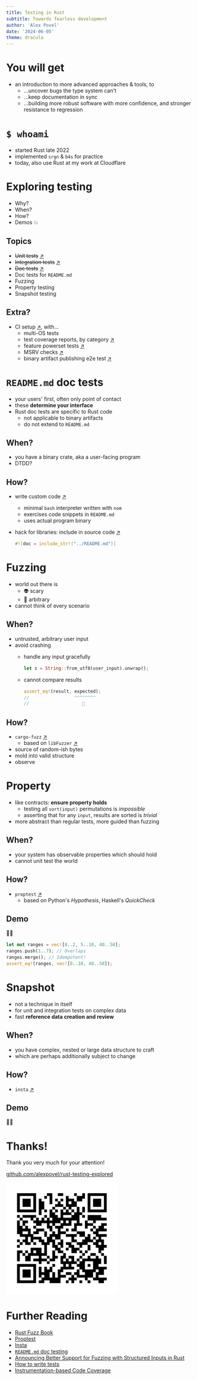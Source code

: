 ```yaml
---
title: Testing in Rust
subtitle: Towards fearless development
author: 'Alex Povel'
date: '2024-06-05'
theme: dracula
---
```


# You will get

- an introduction to more advanced approaches & tools, to
  - ...uncover bugs the type system can't
  - ...keep documentation in sync
  - ...building more robust software with more confidence, and stronger resistance to regression

# `$ whoami`

- started Rust late 2022
- implemented `srgn` & `b4s` for practice
- today, also use Rust at my work at Cloudflare

# Exploring testing

- Why?
- When?
- How?
- Demos 💥

<!-- ## Basics

- Unit tests
- Integration tests
- Doc tests (+ `README.md`) -->

## Topics

- ~~Unit tests~~ [↗](https://doc.rust-lang.org/book/ch11-01-writing-tests.html)
- ~~Integration tests~~ [↗](https://doc.rust-lang.org/book/ch11-03-test-organization.html#integration-tests)
- ~~Doc tests~~ [↗](https://doc.rust-lang.org/book/ch14-02-publishing-to-crates-io.html#documentation-comments-as-tests)
- Doc tests for `README.md`
- Fuzzing
- Property testing
- Snapshot testing

## Extra?

- CI setup [↗](https://github.com/alexpovel/srgn/blob/06b17c10e4be0a12acae74a6f3b00cf7e5960414/.github/workflows/main.yml), with...
  - multi-OS tests
  - test coverage reports, by category [↗](https://app.codecov.io/gh/alexpovel/srgn/flags)
  - feature powerset tests [↗](https://github.com/taiki-e/cargo-hack/blob/f7a774cce64457bb1fc578c96c118b4f98adff89/README.md#--feature-powerset)
  - MSRV checks [↗](https://github.com/foresterre/cargo-msrv)
  - binary artifact publishing e2e test [↗](https://github.com/cargo-bins/cargo-binstall)

<!-- # Unit tests

- your testing baseline

## When?

- whenever possible
- but don't bend over backwards

## How?

- Rust has built-in support
- third-party crates for more

## Demo

🧑‍💻

# Integration tests

- tying your units together
- testing behavior of joint systems

## When?

- whenever possible
- often great return on investment

## How?

- Rust has built-in support
- test your public API

## Demo

🧑‍💻 -->

<!-- # Doc tests


## When?

- whenever possible
- great even for internals
- DTDD?

## How?

- Rust has built-in support
- has some issues

## Demo

🧑‍💻 -->

# `README.md` doc tests

- your users' first, often only point of contact
- these **determine your interface**
- Rust doc tests are specific to Rust code
  - not applicable to binary artifacts
  - do not extend to `README.md`

## When?

- you have a binary crate, aka a user-facing program
- DTDD?

## How?

- write custom code [↗](https://github.com/alexpovel/srgn/blob/06b17c10e4be0a12acae74a6f3b00cf7e5960414/README.md)
  - minimal `bash` interpreter written with `nom`
  - exercises code snippets in `README.md`
  - uses actual program binary

- hack for libraries: include in source code [↗](https://github.com/alexpovel/b4s/blob/c6ccf71cccfde2e12e1e9e1cc0e07ce5ccf802f2/README.md)

  ```rust
  #![doc = include_str!("../README.md")]
  ```

# Fuzzing

- world out there is
  - 👽 scary
  - 🤡 arbitrary
- cannot think of every scenario

## When?

- untrusted, arbitrary user input
- avoid crashing
  - handle any input gracefully

    ```rust
    let s = String::from_utf8(user_input).unwrap();
    ```

  - cannot compare results

    ```rust
    assert_eq!(result, expected);
    //                 ^^^^^^^^
    //                    🤷
    ```

## How?

- `cargo-fuzz` [↗](https://rust-fuzz.github.io/book/introduction.html)
  - based on `libFuzzer` [↗](https://llvm.org/docs/LibFuzzer.html)
- source of random-ish bytes
- mold into valid structure
- observe

# Property

- like contracts: **ensure property holds**
  - testing all `sort(input)` permutations is _impossible_
  - asserting that for any `input`, results are sorted is _trivial_
- more abstract than regular tests, more guided than fuzzing

## When?

- your system has observable properties which should hold
- cannot unit test the world

## How?

- `proptest` [↗](https://docs.rs/proptest/latest/proptest/)
  - based on Python's _Hypothesis_, Haskell's _QuickCheck_

## Demo

🧑‍💻

```rust
let mut ranges = vec![0..2, 5..10, 40..50];
ranges.push(1..7); // Overlaps
ranges.merge(); // Idempotent!
assert_eq!(ranges, vec![0..10, 40..50]);
```
<!-- ×⊗︎○︎•●🞊◉○⃝○︎⧇⨭ -->
<!-- |-◒◖●●◗◓--●--●●●---●●●●| -->

# Snapshot

- not a technique in itself
- for unit and integration tests on complex data
- fast **reference data creation and review**

## When?

- you have complex, nested or large data structure to craft
- which are perhaps additionally subject to change

## How?

- `insta` [↗](https://docs.rs/insta/latest/insta/)

## Demo

🧑‍💻
<!--
# Continuous Integration

- automate running all of these
- make it a frictionless habit
- shared, public understanding
  - slow and flaky parts
  - test coverage

## When?

- whenever possible

## How?

- provider of your choice
  - if your provider makes `cargo test` hard, change providers
- keeping it simple helps CI stay fast and robust
  - C dependencies make cross OS testing harder

## Demo

🧑‍💻 -->

# Thanks!

Thank you very much for your attention!

[github.com/alexpovel/rust-testing-explored](https://github.com/alexpovel/rust-testing-explored/)

<img src="./static/qrcode.svg" alt="qr code slides repo" width="300" height="300">

# Further Reading

- [Rust Fuzz Book](https://rust-fuzz.github.io/book/introduction.html)
- [Proptest](https://proptest-rs.github.io/proptest/intro.html)
- [Insta](https://docs.rs/insta/latest/insta/)
- [`README.md` doc testing](https://github.com/alexpovel/srgn/blob/1a8b3a0bd2f3bb57cc2ede7463ac725a1bb581e4/tests/readme.rs)
- [Announcing Better Support for Fuzzing with Structured Inputs in Rust](https://fitzgeraldnick.com/2020/01/16/better-support-for-fuzzing-structured-inputs-in-rust.html)
- [How to write tests](https://doc.rust-lang.org/book/ch11-01-writing-tests.html)
- [Instrumentation-based Code Coverage](https://doc.rust-lang.org/stable/rustc/instrument-coverage.html)
